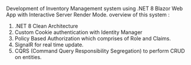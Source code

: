 Development of Inventory Management system using .NET 8 Blazor Web App with Interactive Server Render Mode.
 overview of this system :
  1. .NET 8 Clean Architecture
  1. Custom Cookie authentication with Identity Manager
  2. Policy Based Authorization which comprises of Role and Claims.
  3. SignalR for real time update. 
  4. CQRS (Command Query Responsibility Segregation) to perform CRUD on entities.

